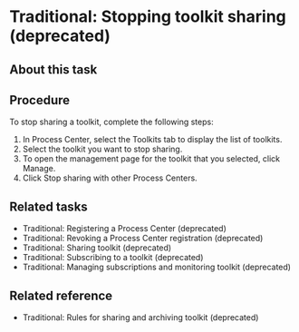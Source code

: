 # Traditional: Stopping toolkit sharing (deprecated)

## About this task

## Procedure

To stop sharing a toolkit, complete the following steps:

1. In Process Center, select
the Toolkits tab to display the list of toolkits.
2. Select the toolkit you want to stop sharing.
3. To open the management page for the toolkit that you selected,
click Manage.
4. Click  Stop sharing with other Process Centers.

## Related tasks

- Traditional: Registering a Process Center (deprecated)
- Traditional: Revoking a Process Center registration (deprecated)
- Traditional: Sharing toolkit (deprecated)
- Traditional: Subscribing to a toolkit (deprecated)
- Traditional: Managing subscriptions and monitoring toolkit (deprecated)

## Related reference

- Traditional: Rules for sharing and archiving toolkit (deprecated)